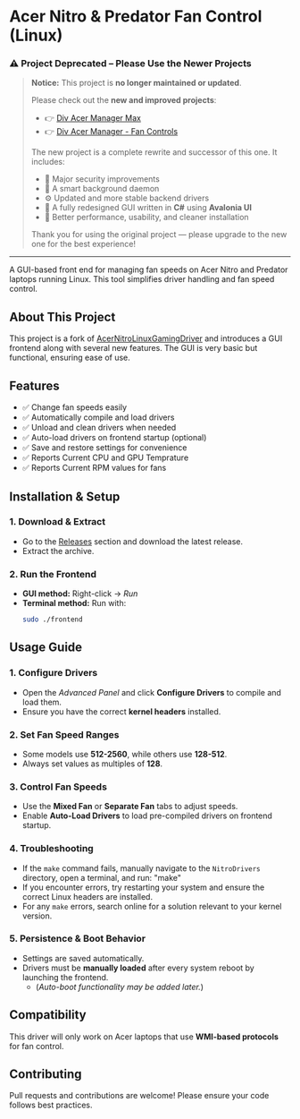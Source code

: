 # **Acer Nitro & Predator Fan Control (Linux)**

### ⚠️ Project Deprecated – Please Use the Newer Projects

> **Notice:** This project is **no longer maintained or updated**.  
>  
> Please check out the **new and improved projects**:  
> - 👉 [Div Acer Manager Max](https://github.com/PXDiv/Div-Acer-Manager-Max)
> - 👉 [Div Acer Manager - Fan Controls](https://github.com/PXDiv/Div-Acer-Manager)
>
> The new project is a complete rewrite and successor of this one. It includes:
> - 🔐 Major security improvements  
> - 🧠 A smart background daemon  
> - ⚙️ Updated and more stable backend drivers  
> - 🎨 A fully redesigned GUI written in **C#** using **Avalonia UI**  
> - 🚀 Better performance, usability, and cleaner installation  
>
> Thank you for using the original project — please upgrade to the new one for the best experience!

---

A GUI-based front end for managing fan speeds on Acer Nitro and Predator laptops running Linux. This tool simplifies driver handling and fan speed control.

## **About This Project**
This project is a fork of [AcerNitroLinuxGamingDriver](https://github.com/DetuxTR/AcerNitroLinuxGamingDriver) and introduces a GUI frontend along with several new features. The GUI is very basic but functional, ensuring ease of use.

## **Features**
 - ✅ Change fan speeds easily  
 - ✅ Automatically compile and load drivers  
 - ✅ Unload and clean drivers when needed  
 - ✅ Auto-load drivers on frontend startup (optional)
 - ✅ Save and restore settings for convenience
 - ✅ Reports Current CPU and GPU Temprature
 - ✅ Reports Current RPM values for fans

## **Installation & Setup**

### **1. Download & Extract**
- Go to the [Releases](#) section and download the latest release.
- Extract the archive.

### **2. Run the Frontend**
- **GUI method:** Right-click → *Run*  
- **Terminal method:** Run with:
  ```bash
  sudo ./frontend
  ```
  
## **Usage Guide**

### **1. Configure Drivers**
- Open the *Advanced Panel* and click **Configure Drivers** to compile and load them.
- Ensure you have the correct **kernel headers** installed.

### **2. Set Fan Speed Ranges**
- Some models use **512-2560**, while others use **128-512**.
- Always set values as multiples of **128**.

### **3. Control Fan Speeds**
- Use the **Mixed Fan** or **Separate Fan** tabs to adjust speeds.
- Enable **Auto-Load Drivers** to load pre-compiled drivers on frontend startup.

### **4. Troubleshooting**
- If the `make` command fails, manually navigate to the `NitroDrivers` directory, open a terminal, and run: "make"
- If you encounter errors, try restarting your system and ensure the correct Linux headers are installed.
- For any `make` errors, search online for a solution relevant to your kernel version.

### **5. Persistence & Boot Behavior**
- Settings are saved automatically.
- Drivers must be **manually loaded** after every system reboot by launching the frontend.
  - (*Auto-boot functionality may be added later.*)

## **Compatibility**
This driver will only work on Acer laptops that use **WMI-based protocols** for fan control.

## **Contributing**
Pull requests and contributions are welcome! Please ensure your code follows best practices.

